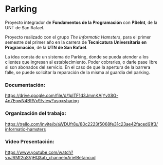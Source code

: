 # Parking
Proyecto integrador de **Fundamentos de la Programación** con **PSeInt**, de la UNT de San Rafael.

Proyecto realizado con el grupo *The Informatic Hamsters*, para el primer semestre del primer año en la carrera de **Tecnicatura Universitaria en Programación**, de la **UTN de San Rafael**.

La idea consta de un sistema de Parking, donde se pueda atender a los clientes que ingresan al establecimiento. Poder cobrarles, o darle pase libre si son abonados del servicio. 
En el caso de que la apertura de la barrera falle, se puede solicitar la reparación de la misma al guardia del parking. 

### Documentación:
https://drive.google.com/file/d/1pITF1d3JmmKAjYvX8G-4n7EpwN4BRVx9/view?usp=sharing

### Organización del trabajo:
https://trello.com/invite/b/aWDUfr8u/80c2223f5068fe31c23ae42faced61f3/informatic-hamsters

### Video Presentación: 
https://www.youtube.com/watch?v=JRMf2qSVjHQ&ab_channel=ArielBetancud
